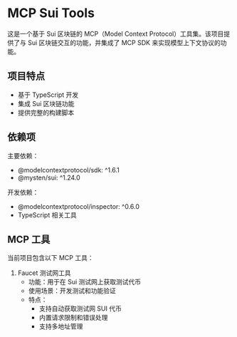 # MCP Sui Tools

这是一个基于 Sui 区块链的 MCP（Model Context Protocol）工具集。该项目提供了与 Sui 区块链交互的功能，并集成了 MCP SDK 来实现模型上下文协议的功能。

## 项目特点

- 基于 TypeScript 开发
- 集成 Sui 区块链功能
- 提供完整的构建脚本

## 依赖项

主要依赖：
- @modelcontextprotocol/sdk: ^1.6.1
- @mysten/sui: ^1.24.0

开发依赖：
- @modelcontextprotocol/inspector: ^0.6.0
- TypeScript 相关工具

## MCP 工具

当前项目包含以下 MCP 工具：

1. Faucet 测试网工具
   - 功能：用于在 Sui 测试网上获取测试代币
   - 使用场景：开发测试和功能验证
   - 特点：
     - 支持自动获取测试网 SUI 代币
     - 内置请求限制和错误处理
     - 支持多地址管理
